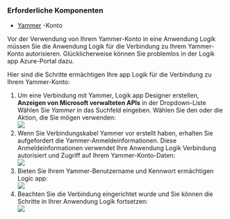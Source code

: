 ### <a name="prerequisites"></a>Erforderliche Komponenten
- [Yammer](https://www.yammer.com/) -Konto 

Vor der Verwendung von Ihrem Yammer-Konto in eine Anwendung Logik müssen Sie die Anwendung Logik für die Verbindung zu Ihrem Yammer-Konto autorisieren. Glücklicherweise können Sie problemlos in der Logik app Azure-Portal dazu. 

Hier sind die Schritte ermächtigen Ihre app Logik für die Verbindung zu Ihrem Yammer-Konto:

1. Um eine Verbindung mit Yammer, Logik app Designer erstellen, **Anzeigen von Microsoft verwalteten APIs** in der Dropdown-Liste Wählen Sie *Yammer* in das Suchfeld eingeben. Wählen Sie den oder die Aktion, die Sie mögen verwenden:  
  ![](./media/connectors-create-api-yammer/yammer-1.png)
2. Wenn Sie Verbindungskabel Yammer vor erstellt haben, erhalten Sie aufgefordert die Yammer-Anmeldeinformationen. Diese Anmeldeinformationen verwendet Ihre Anwendung Logik Verbindung autorisiert und Zugriff auf Ihrem Yammer-Konto-Daten:  
  ![](./media/connectors-create-api-yammer/yammer-2.png)
3. Bieten Sie Ihrem Yammer-Benutzername und Kennwort ermächtigen Logic app:  
  ![](./media/connectors-create-api-yammer/yammer-3.png)   
4. Beachten Sie die Verbindung eingerichtet wurde und Sie können die Schritte in Ihrer Anwendung Logik fortsetzen:  
  ![](./media/connectors-create-api-yammer/yammer-4.png)   
